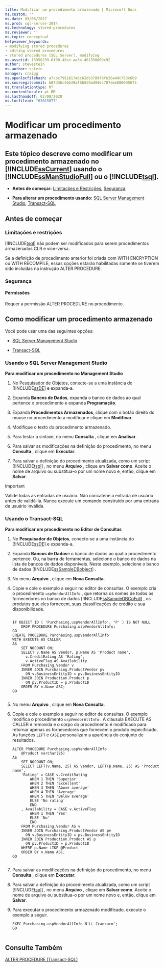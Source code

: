 ```yaml
---
title: Modificar um procedimento armazenado | Microsoft Docs
ms.custom: ''
ms.date: 03/06/2017
ms.prod: sql-server-2014
ms.technology: stored-procedures
ms.reviewer: ''
ms.topic: conceptual
helpviewer_keywords:
- modifying stored procedures
- editing stored procedures
- stored procedures [SQL Server], modifying
ms.assetid: 13396239-6100-48ce-aa34-461358d99c92
author: stevestein
ms.author: sstein
manager: craigg
ms.openlocfilehash: a7cbc7981817a6c62db378976fe36a4dc753c6b9
ms.sourcegitcommit: b87d36c46b39af8b929ad94ec707dee8800950f5
ms.translationtype: MT
ms.contentlocale: pt-BR
ms.lasthandoff: 02/08/2020
ms.locfileid: "63015877"
---
```

# <a name="modify-a-stored-procedure"></a>Modificar um procedimento armazenado
    
##  <a name="Top"></a> Este tópico descreve como modificar um procedimento armazenado no [!INCLUDE[ssCurrent](../../includes/sscurrent-md.md)] usando o [!INCLUDE[ssManStudioFull](../../includes/ssmanstudiofull-md.md)] ou o [!INCLUDE[tsql](../../includes/tsql-md.md)].  
  
-   **Antes de começar:**  [Limitações e Restrições](#Restrictions), [Segurança](#Security)  
  
-   **Para alterar um procedimento usando:**  [SQL Server Management Studio](#SSMSProcedure), [Transact-SQL](#TsqlProcedure)  
  
##  <a name="BeforeYouBegin"></a> Antes de começar  
  
###  <a name="Restrictions"></a> Limitações e restrições  
 [!INCLUDE[tsql](../../includes/tsql-md.md)] não podem ser modificados para serem procedimentos armazenados CLR e vice-versa.  
  
 Se a definição de procedimento anterior foi criada com WITH ENCRYPTION ou WITH RECOMPILE, essas opções estarão habilitadas somente se tiverem sido incluídas na instrução ALTER PROCEDURE.  
  
###  <a name="Security"></a> Segurança  
  
####  <a name="Permissions"></a> Permissões  
 Requer a permissão ALTER PROCEDURE no procedimento.  
  
##  <a name="Procedures"></a> Como modificar um procedimento armazenado  
 Você pode usar uma das seguintes opções:  
  
-   [SQL Server Management Studio](#SSMSProcedure)  
  
-   [Transact-SQL](#TsqlProcedure)  
  
###  <a name="SSMSProcedure"></a> Usando o SQL Server Management Studio  
 **Para modificar um procedimento no Management Studio**  
  
1.  No Pesquisador de Objetos, conecte-se a uma instância do [!INCLUDE[ssDE](../../includes/ssde-md.md)] e expanda-a.  
  
2.  Expanda **Bancos de Dados**, expanda o banco de dados ao qual pertence o procedimento e expanda **Programação**.  
  
3.  Expanda **Procedimentos Armazenados**, clique com o botão direito do mouse no procedimento a modificar e clique em **Modificar**.  
  
4.  Modifique o texto do procedimento armazenado.  
  
5.  Para testar a sintaxe, no menu **Consulta** , clique em **Analisar**.  
  
6.  Para salvar as modificações na definição do procedimento, no menu **Consulta** , clique em **Executar**.  
  
7.  Para salvar a definição do procedimento atualizada, como um script [!INCLUDE[tsql](../../includes/tsql-md.md)] , no menu **Arquivo** , clique em **Salvar como**. Aceite o nome de arquivo ou substitua-o por um nome novo e, então, clique em **Salvar**.  
  
> [!IMPORTANT]  
>  Valide todas as entradas de usuário. Não concatene a entrada de usuário antes de validá-la. Nunca execute um comando construído por uma entrada de usuário inválida.  
  
###  <a name="TsqlProcedure"></a> Usando o Transact-SQL  
 **Para modificar um procedimento no Editor de Consultas**  
  
1.  No **Pesquisador de Objetos**, conecte-se a uma instância do [!INCLUDE[ssDE](../../includes/ssde-md.md)] e expanda-a.  
  
2.  Expanda **Bancos de Dados**e o banco de dados ao qual o procedimento pertence. Ou, na barra de ferramentas, selecione o banco de dados na lista de bancos de dados disponíveis. Neste exemplo, selecione o banco de dados [!INCLUDE[ssSampleDBobject](../../includes/sssampledbobject-md.md)] .  
  
3.  No menu **Arquivo** , clique em **Nova Consulta**.  
  
4.  Copie e cole o exemplo a seguir no editor de consultas. O exemplo cria o procedimento `uspVendorAllInfo` , que retorna os nomes de todos os fornecedores no banco de dados [!INCLUDE[ssSampleDBCoFull](../../includes/sssampledbcofull-md.md)] , os produtos que eles fornecem, suas classificações de crédito e sua disponibilidade.  
  
    ```  
  
    IF OBJECT_ID ( 'Purchasing.uspVendorAllInfo', 'P' ) IS NOT NULL   
        DROP PROCEDURE Purchasing.uspVendorAllInfo;  
    GO  
    CREATE PROCEDURE Purchasing.uspVendorAllInfo  
    WITH EXECUTE AS CALLER  
    AS  
        SET NOCOUNT ON;  
        SELECT v.Name AS Vendor, p.Name AS 'Product name',   
          v.CreditRating AS 'Rating',   
          v.ActiveFlag AS Availability  
        FROM Purchasing.Vendor v   
        INNER JOIN Purchasing.ProductVendor pv  
          ON v.BusinessEntityID = pv.BusinessEntityID   
        INNER JOIN Production.Product p  
          ON pv.ProductID = p.ProductID   
        ORDER BY v.Name ASC;  
    GO  
  
    ```  
  
5.  No menu **Arquivo** , clique em **Nova Consulta**.  
  
6.  Copie e cole o exemplo a seguir no editor de consultas. O exemplo modifica o procedimento `uspVendorAllInfo` . A cláusula EXECUTE AS CALLER é removida e o corpo do procedimento é modificado para retornar apenas os fornecedores que fornecem o produto especificado. As funções `LEFT` e `CASE` personalizam a aparência do conjunto de resultados.  
  
    ```  
    ALTER PROCEDURE Purchasing.uspVendorAllInfo  
        @Product varchar(25)   
    AS  
        SET NOCOUNT ON;  
        SELECT LEFT(v.Name, 25) AS Vendor, LEFT(p.Name, 25) AS 'Product name',   
        'Rating' = CASE v.CreditRating   
            WHEN 1 THEN 'Superior'  
            WHEN 2 THEN 'Excellent'  
            WHEN 3 THEN 'Above average'  
            WHEN 4 THEN 'Average'  
            WHEN 5 THEN 'Below average'  
            ELSE 'No rating'  
            END  
        , Availability = CASE v.ActiveFlag  
            WHEN 1 THEN 'Yes'  
            ELSE 'No'  
            END  
        FROM Purchasing.Vendor AS v   
        INNER JOIN Purchasing.ProductVendor AS pv  
          ON v.BusinessEntityID = pv.BusinessEntityID   
        INNER JOIN Production.Product AS p   
          ON pv.ProductID = p.ProductID   
        WHERE p.Name LIKE @Product  
        ORDER BY v.Name ASC;  
    GO  
  
    ```  
  
7.  Para salvar as modificações na definição do procedimento, no menu **Consulta** , clique em **Executar**.  
  
8.  Para salvar a definição do procedimento atualizada, como um script [!INCLUDE[tsql](../../includes/tsql-md.md)] , no menu **Arquivo** , clique em **Salvar como**. Aceite o nome de arquivo ou substitua-o por um nome novo e, então, clique em **Salvar**.  
  
9. Para executar o procedimento armazenado modificado, execute o exemplo a seguir.  
  
    ```  
    EXEC Purchasing.uspVendorAllInfo N'LL Crankarm';  
    GO  
  
    ```  
  
## <a name="see-also"></a>Consulte Também  
 [ALTER PROCEDURE &#40;Transact-SQL&#41;](/sql/t-sql/statements/alter-procedure-transact-sql)  
  
  
